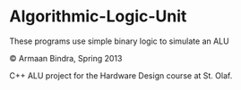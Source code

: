 Algorithmic-Logic-Unit
======================

These programs use simple binary logic to simulate an ALU

© Armaan Bindra, Spring 2013

C++ ALU project for the Hardware Design course at St. Olaf.
